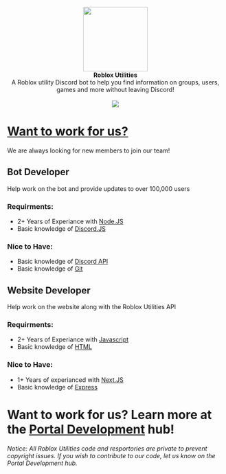 <p align="center">
  <img src="https://cdn.counterify.cf/util.png" width="150" height="150">
<br>
  <b> Roblox Utilities</b>
<br>
A Roblox utility Discord bot to help you find information on groups, users, games and more without leaving Discord!
<br>
<br>
  <img src="https://top.gg/api/widget/servers/715351718078054490.svg?noavatar=true">
</p>

# [Want to work for us?](https://www.portaldevelopment.net/hiring)

We are always looking for new members to join our team!

## **Bot Developer**
Help work on the bot and provide updates to over 100,000 users

### Requirments: 
 - 2+ Years of Experiance with [Node.JS](https://nodejs.org)
 - Basic knowledge of [Discord.JS](https://discord.js.org)

### Nice to Have: 
 - Basic knowledge of [Discord API](https://discord.com/developers/docs/intro)
 - Basic knowledge of [Git](https://git-scm.com)

 ## **Website Developer**
 Help work on the website along with the Roblox Utilities API

### Requirments: 
 - 2+ Years of Experiance with [Javascript](https://www.javascript.com)
 - Basic knowledge of [HTML](https://html.com)

### Nice to Have: 
 - 1+ Years of experianced with [Next.JS](https://nextjs.org)
 - Basic knowledge of [Express](https://expressjs.com)
 

# Want to work for us? Learn more at the [Portal Development](https://www.portaldevelopment.net/hiring) hub!

_Notice: All Roblox Utilities code and resportories are private to prevent copyright issues. If you wish to contribute to our code, let us know on the Portal Development hub._

